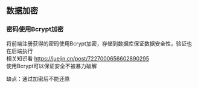 ## 数据加密
### 密码使用Bcrypt加密
将前端注册获得的密码使用Bcrypt加密，存储到数据库保证数据安全性，验证也在后端执行 \
相关知识看 https://juejin.cn/post/7227000656602890295 \
使用Bcrypt可以保证安全不被暴力破解

缺点：通过加密后不能还原

